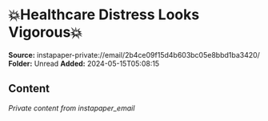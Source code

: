 # 💥Healthcare Distress Looks Vigorous💥

**Source:** instapaper-private://email/2b4ce09f15d4b603bc05e8bbd1ba3420/
**Folder:** Unread
**Added:** 2024-05-15T05:08:15




## Content
*Private content from instapaper_email*
